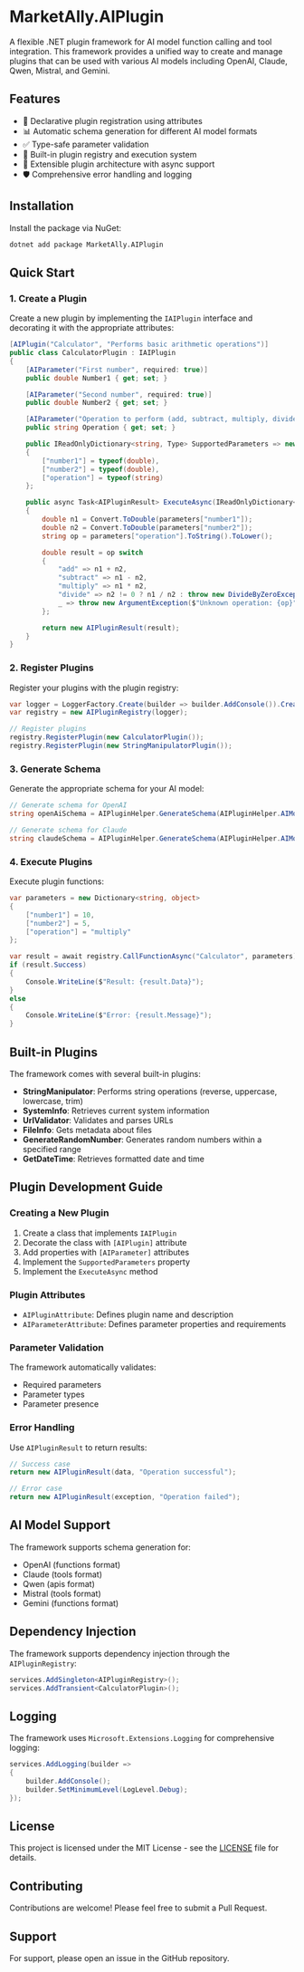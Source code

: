 ﻿# MarketAlly.AIPlugin

A flexible .NET plugin framework for AI model function calling and tool integration. This framework provides a unified way to create and manage plugins that can be used with various AI models including OpenAI, Claude, Qwen, Mistral, and Gemini.

## Features

- 🔌 Declarative plugin registration using attributes
- 📊 Automatic schema generation for different AI model formats
- ✅ Type-safe parameter validation
- 📝 Built-in plugin registry and execution system
- 🔄 Extensible plugin architecture with async support
- 🛡️ Comprehensive error handling and logging

## Installation

Install the package via NuGet:

```bash
dotnet add package MarketAlly.AIPlugin
```

## Quick Start

### 1. Create a Plugin

Create a new plugin by implementing the `IAIPlugin` interface and decorating it with the appropriate attributes:

```csharp
[AIPlugin("Calculator", "Performs basic arithmetic operations")]
public class CalculatorPlugin : IAIPlugin
{
    [AIParameter("First number", required: true)]
    public double Number1 { get; set; }

    [AIParameter("Second number", required: true)]
    public double Number2 { get; set; }

    [AIParameter("Operation to perform (add, subtract, multiply, divide)", required: true)]
    public string Operation { get; set; }

    public IReadOnlyDictionary<string, Type> SupportedParameters => new Dictionary<string, Type>
    {
        ["number1"] = typeof(double),
        ["number2"] = typeof(double),
        ["operation"] = typeof(string)
    };

    public async Task<AIPluginResult> ExecuteAsync(IReadOnlyDictionary<string, object> parameters)
    {
        double n1 = Convert.ToDouble(parameters["number1"]);
        double n2 = Convert.ToDouble(parameters["number2"]);
        string op = parameters["operation"].ToString().ToLower();

        double result = op switch
        {
            "add" => n1 + n2,
            "subtract" => n1 - n2,
            "multiply" => n1 * n2,
            "divide" => n2 != 0 ? n1 / n2 : throw new DivideByZeroException(),
            _ => throw new ArgumentException($"Unknown operation: {op}")
        };

        return new AIPluginResult(result);
    }
}
```

### 2. Register Plugins

Register your plugins with the plugin registry:

```csharp
var logger = LoggerFactory.Create(builder => builder.AddConsole()).CreateLogger<AIPluginRegistry>();
var registry = new AIPluginRegistry(logger);

// Register plugins
registry.RegisterPlugin(new CalculatorPlugin());
registry.RegisterPlugin(new StringManipulatorPlugin());
```

### 3. Generate Schema

Generate the appropriate schema for your AI model:

```csharp
// Generate schema for OpenAI
string openAiSchema = AIPluginHelper.GenerateSchema(AIPluginHelper.AIModel.OpenAI);

// Generate schema for Claude
string claudeSchema = AIPluginHelper.GenerateSchema(AIPluginHelper.AIModel.Claude);
```

### 4. Execute Plugins

Execute plugin functions:

```csharp
var parameters = new Dictionary<string, object>
{
    ["number1"] = 10,
    ["number2"] = 5,
    ["operation"] = "multiply"
};

var result = await registry.CallFunctionAsync("Calculator", parameters);
if (result.Success)
{
    Console.WriteLine($"Result: {result.Data}");
}
else
{
    Console.WriteLine($"Error: {result.Message}");
}
```

## Built-in Plugins

The framework comes with several built-in plugins:

- **StringManipulator**: Performs string operations (reverse, uppercase, lowercase, trim)
- **SystemInfo**: Retrieves current system information
- **UrlValidator**: Validates and parses URLs
- **FileInfo**: Gets metadata about files
- **GenerateRandomNumber**: Generates random numbers within a specified range
- **GetDateTime**: Retrieves formatted date and time

## Plugin Development Guide

### Creating a New Plugin

1. Create a class that implements `IAIPlugin`
2. Decorate the class with `[AIPlugin]` attribute
3. Add properties with `[AIParameter]` attributes
4. Implement the `SupportedParameters` property
5. Implement the `ExecuteAsync` method

### Plugin Attributes

- `AIPluginAttribute`: Defines plugin name and description
- `AIParameterAttribute`: Defines parameter properties and requirements

### Parameter Validation

The framework automatically validates:
- Required parameters
- Parameter types
- Parameter presence

### Error Handling

Use `AIPluginResult` to return results:

```csharp
// Success case
return new AIPluginResult(data, "Operation successful");

// Error case
return new AIPluginResult(exception, "Operation failed");
```

## AI Model Support

The framework supports schema generation for:
- OpenAI (functions format)
- Claude (tools format)
- Qwen (apis format)
- Mistral (tools format)
- Gemini (functions format)

## Dependency Injection

The framework supports dependency injection through the `AIPluginRegistry`:

```csharp
services.AddSingleton<AIPluginRegistry>();
services.AddTransient<CalculatorPlugin>();
```

## Logging

The framework uses `Microsoft.Extensions.Logging` for comprehensive logging:

```csharp
services.AddLogging(builder =>
{
    builder.AddConsole();
    builder.SetMinimumLevel(LogLevel.Debug);
});
```

## License

This project is licensed under the MIT License - see the [LICENSE](LICENSE) file for details.

## Contributing

Contributions are welcome! Please feel free to submit a Pull Request.

## Support

For support, please open an issue in the GitHub repository.